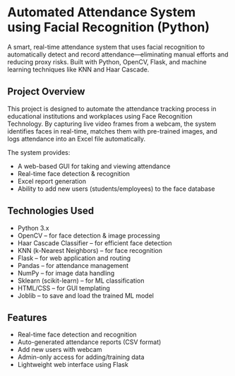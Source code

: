 # Automated Attendance System using Facial Recognition (Python)

A smart, real-time attendance system that uses facial recognition to automatically detect and record attendance—eliminating manual efforts and reducing proxy risks. Built with Python, OpenCV, Flask, and machine learning techniques like KNN and Haar Cascade.

## Project Overview
This project is designed to automate the attendance tracking process in educational institutions and workplaces using Face Recognition Technology. By capturing live video frames from a webcam, the system identifies faces in real-time, matches them with pre-trained images, and logs attendance into an Excel file automatically.

The system provides:
- A web-based GUI for taking and viewing attendance
- Real-time face detection & recognition
- Excel report generation
- Ability to add new users (students/employees) to the face database


## Technologies Used
- Python 3.x
- OpenCV – for face detection & image processing
- Haar Cascade Classifier – for efficient face detection
- KNN (k-Nearest Neighbors) – for face recognition
- Flask – for web application and routing
- Pandas – for attendance management
- NumPy – for image data handling
- Sklearn (scikit-learn) – for ML classification
- HTML/CSS – for GUI templating
- Joblib – to save and load the trained ML model

## Features
- Real-time face detection and recognition
- Auto-generated attendance reports (CSV format)
- Add new users with webcam
- Admin-only access for adding/training data
- Lightweight web interface using Flask

